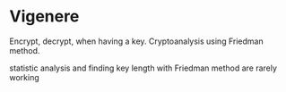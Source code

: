# Vigenere

Encrypt, decrypt, when having a key.
Cryptoanalysis using Friedman method.

statistic analysis and finding key length with Friedman method are rarely working
